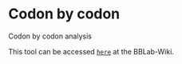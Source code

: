 # Codon by codon

Codon by codon analysis

This tool can be accessed [`here`] at the BBLab-Wiki.

[`here`]: https://bblab-hivresearchtools.ca/django/tools/codon_by_codon/
